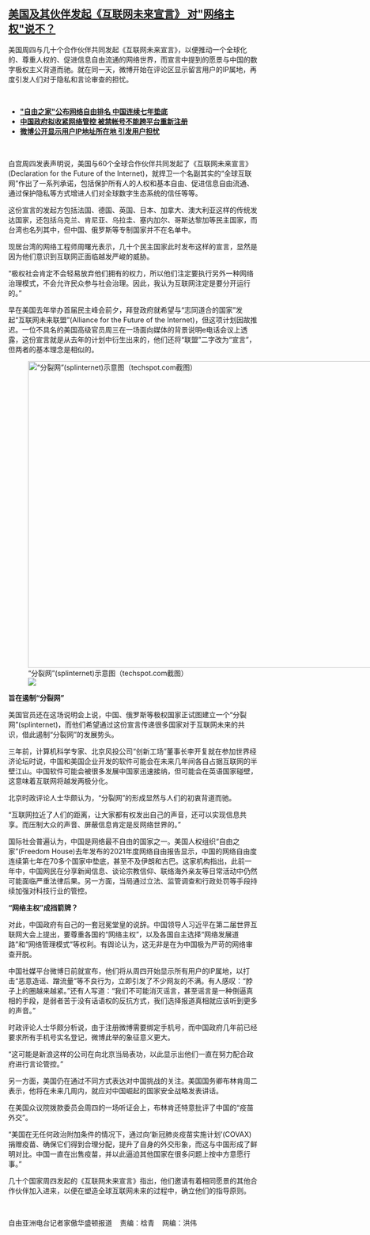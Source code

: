 <!--1651180380000-->
[美国及其伙伴发起《互联网未来宣言》 对"网络主权"说不？](https://www.rfa.org/mandarin/yataibaodao/junshiwaijiao/hc-04282022102950.html)
------

<p>美国周四与几十个合作伙伴共同发起《互联网未来宣言》，以便推动一个全球化的、尊重人权的、促进信息自由流通的网络世界，而宣言中提到的愿景与中国的数字极权主义背道而驰。就在同一天，微博开始在评论区显示留言用户的<span>IP</span><span>属地，再度引发人们对于隐私和言论审查的担忧。</span><span></span></p><p><br/></p><ul><li><a href="https://www.rfa.org/mandarin/yataibaodao/meiti/hcm2-09222021073053.html"><strong>"自由之家"公布网络自由排名 中国连续七年垫底 </strong></a></li><li><strong><a href="https://www.rfa.org/mandarin/Xinwen/4-10282021104537.html">中国政府拟收紧网络管控 被禁帐号不能跨平台重新注册</a></strong><strong><a href="https://www.rfa.org/mandarin/Xinwen/7-02022022125241.html"></a></strong></li><li><strong><a href="https://www.rfa.org/mandarin/Xinwen/11-04282022163236.html">微博公开显示用户IP地址所在地 引发用户担忧</a></strong></li></ul><p><br/></p><p><span>白宫周四发表声明说，美国与</span><span>60</span><span>个全球合作伙伴共同发起了《互联网未来宣言》</span><span>(Declaration for the Future of the Internet)</span><span>，就捍卫一个名副其实的“全球互联网”作出了一系列承诺，包括保护所有人的人权和基本自由、促进信息自由流通、通过保护隐私等方式增进人们对全球数字生态系统的信任等等。</span></p><p><span>这份宣言的发起方包括法国、德国、英国、日本、加拿大、澳大利亚这样的传统发达国家，还包括乌克兰、肯尼亚、乌拉圭、塞内加尔、哥斯达黎加等民主国家，而台湾也名列其中，但中国、俄罗斯等专制国家并不在名单中。</span></p><p><span>现居台湾的网络工程师周曙光表示，几十个民主国家此时发布这样的宣言，显然是因为他们意识到互联网正面临越发严峻的威胁。</span></p><p><span>“极权社会肯定不会轻易放弃他们拥有的权力，所以他们注定要执行另外一种网络治理模式，不会允许民众参与社会治理。因此，我认为互联网注定是要分开运行的。”</span></p><p><span>早在美国去年举办首届民主峰会前夕，拜登政府就希望与“志同道合的国家”发起“互联网未来联盟”</span><span>(Alliance for the Future of the Internet)</span><span>，但这项计划因故推迟。一位不具名的美国高级官员周三在一场面向媒体的背景说明</span><span>e</span><span>电话会议上透露，这份宣言就是从去年的计划中衍生出来的，他们还将“联盟”二字改为“宣言”，但两者的基本理念是相似的。</span></p><p><span><figure class="image-richtext image-inline captioned" style="width:840px;"><img alt="“分裂网”(splinternet)示意图（techspot.com截图）" height="620" src="https://www.rfa.org/mandarin/yataibaodao/junshiwaijiao/hc-04282022102950.html/hc0428e.png/@@images/36d86fff-df00-4eb3-805d-75c740eb336f.png" title="hc0428e.png" width="840"/><figcaption class="image-caption">“分裂网”(splinternet)示意图（techspot.com截图）</figcaption><small></small><div id="zoomattribute"><a data-caption="“分裂网”(splinternet)示意图（techspot.com截图）" data-fancybox="" href="https://www.rfa.org/mandarin/yataibaodao/junshiwaijiao/hc-04282022102950.html/hc0428e.png" id="single_image" title="“分裂网”(splinternet)示意图（techspot.com截图）"><img src="/++plone++rfa-resources/img/icon-zoom.png"/></a></div></figure></span></p><p><strong><span>旨在遏制“分裂网”</span></strong></p><p><span>美国官员还在这场说明会上说，中国、俄罗斯等极权国家正试图建立一个“分裂网”</span><span>(splinternet)</span><span>，而他们希望通过这份宣言传递很多国家对于互联网未来的共识，借此遏制“分裂网”的发展势头。</span></p><p><span>三年前，计算机科学专家、北京风投公司“创新工场”董事长李开复就在参加世界经济论坛时说，中国和美国企业开发的软件可能会在未来几年间各自占据互联网的半壁江山。中国软件可能会被很多发展中国家迅速接纳，但可能会在英语国家碰壁，这意味着互联网将越发两极分化。</span></p><p><span>北京时政评论人士华颇认为，“分裂网”的形成显然与人们的初衷背道而驰。</span></p><p><span>“互联网拉近了人们的距离，让大家都有权发出自己的声音，还可以实现信息共享。而压制大众的声音、屏蔽信息肯定是反网络世界的。”</span></p><p><span>国际社会普遍认为，中国是网络最不自由的国家之一。美国人权组织“自由之家”</span><span>(Freedom House)</span><span>去年发布的</span><span>2021</span><span>年度网络自由报告显示，中国的网络自由度连续第七年在</span><span>70</span><span>多个国家中垫底，甚至不及伊朗和古巴。这家机构指出，此前一年中，中国网民在分享新闻信息、谈论宗教信仰、联络海外亲友等日常活动中仍然可能面临严重法律后果。另一方面，当局通过立法、监管调查和行政处罚等手段持续加强对科技行业的管控。</span></p><p><strong><span>“网络主权”成挡箭牌？</span></strong></p><p><span>对此，中国政府有自己的一套冠冕堂皇的说辞。中国领导人习近平在第二届世界互联网大会上提出，要尊重各国的“网络主权”，以及各国自主选择“网络发展道路”和“网络管理模式”等权利。有舆论认为，这无非是在为中国极为严苛的网络审查开脱。</span></p><p><span>中国社媒平台微博日前就宣布，他们将从周四开始显示所有用户的</span><span>IP</span><span>属地，以打击“恶意造谣、蹭流量”等不良行为，立即引发了不少网友的不满。有人感叹：“脖子上的圈越来越紧。”还有人写道：“我们不可能消灭谣言，甚至谣言是一种倒逼真相的手段，是弱者苦于没有话语权的反抗方式，我们选择报道真相就应该听到更多的声音。”</span></p><p><span>时政评论人士华颇分析说，由于注册微博需要绑定手机号，而中国政府几年前已经要求所有手机号实名登记，微博此举的象征意义更大。</span></p><p><span>“这可能是新浪这样的公司在向北京当局表功，以此显示出他们一直在努力配合政府进行言论管控。”</span></p><p><span>另一方面，美国仍在通过不同方式表达对中国挑战的关注。美国国务卿布林肯周二表示，他将在未来几周内，就应对中国崛起的国家安全战略发表讲话。</span></p><p><span>在美国众议院拨款委员会周四的一场听证会上，布林肯还特意批评了中国的“疫苗外交”。</span></p><p><span>“美国在无任何政治附加条件的情况下，通过向‘新冠肺炎疫苗实施计划’</span><span>(COVAX)</span><span>捐赠疫苗、确保它们得到合理分配，提升了自身的外交形象，而这与中国形成了鲜明对比。中国一直在出售疫苗，并以此逼迫其他国家在很多问题上按中方意愿行事。”</span></p><p><span>几十个国家周四发起的《互联网未来宣言》指出，他们邀请有着相同愿景的其他合作伙伴加入进来，以便在塑造全球互联网未来的过程中，确立他们的指导原则。</span></p><p><br/></p><p><span>自由亚洲电台记者家傲华盛顿报道    责编：梒青    网编：洪伟<br/></span></p>
